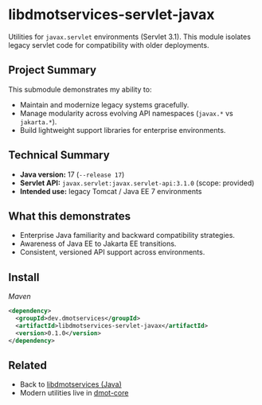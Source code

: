 # libdmotservices-servlet-javax

Utilities for `javax.servlet` environments (Servlet 3.1). This module isolates legacy servlet code for compatibility with older deployments.

## Project Summary
This submodule demonstrates my ability to:
- Maintain and modernize legacy systems gracefully.
- Manage modularity across evolving API namespaces (`javax.*` vs `jakarta.*`).
- Build lightweight support libraries for enterprise environments.

## Technical Summary
- **Java version:** 17 (`--release 17`)
- **Servlet API:** `javax.servlet:javax.servlet-api:3.1.0` (scope: provided)
- **Intended use:** legacy Tomcat / Java EE 7 environments

## What this demonstrates
- Enterprise Java familiarity and backward compatibility strategies.
- Awareness of Java EE to Jakarta EE transitions.
- Consistent, versioned API support across environments.

## Install

_Maven_
```xml
<dependency>
  <groupId>dev.dmotservices</groupId>
  <artifactId>libdmotservices-servlet-javax</artifactId>
  <version>0.1.0</version>
</dependency>
```

## Related

- Back to [libdmotservices (Java)](../README.md)
- Modern utilities live in [dmot-core](../dmot-core/README.md)
